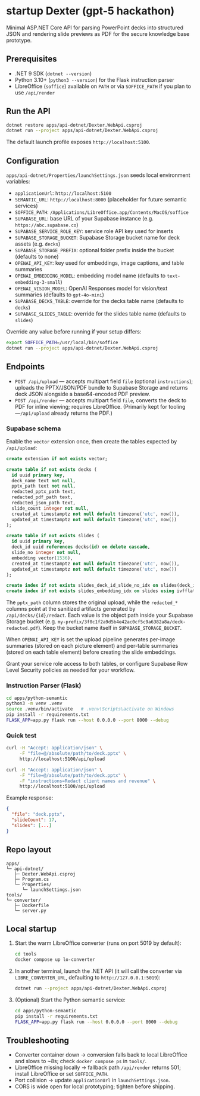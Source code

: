 # startup Dexter (gpt-5 hackathon)

Minimal ASP.NET Core API for parsing PowerPoint decks into structured JSON and rendering slide previews as PDF for the secure knowledge base prototype.

## Prerequisites
- .NET 9 SDK (`dotnet --version`)
- Python 3.10+ (`python3 --version`) for the Flask instruction parser
- LibreOffice (`soffice`) available on `PATH` or via `SOFFICE_PATH` if you plan to use `/api/render`

## Run the API
```bash
dotnet restore apps/api-dotnet/Dexter.WebApi.csproj
dotnet run --project apps/api-dotnet/Dexter.WebApi.csproj
```

The default launch profile exposes `http://localhost:5100`.

## Configuration
`apps/api-dotnet/Properties/launchSettings.json` seeds local environment variables:
- `applicationUrl`: `http://localhost:5100`
- `SEMANTIC_URL`: `http://localhost:8000` (placeholder for future semantic services)
- `SOFFICE_PATH`: `/Applications/LibreOffice.app/Contents/MacOS/soffice`
- `SUPABASE_URL`: base URL of your Supabase instance (e.g. `https://abc.supabase.co`)
- `SUPABASE_SERVICE_ROLE_KEY`: service role API key used for inserts
- `SUPABASE_STORAGE_BUCKET`: Supabase Storage bucket name for deck assets (e.g. `decks`)
- `SUPABASE_STORAGE_PREFIX`: optional folder prefix inside the bucket (defaults to none)
- `OPENAI_API_KEY`: key used for embeddings, image captions, and table summaries
- `OPENAI_EMBEDDING_MODEL`: embedding model name (defaults to `text-embedding-3-small`)
- `OPENAI_VISION_MODEL`: OpenAI Responses model for vision/text summaries (defaults to `gpt-4o-mini`)
- `SUPABASE_DECKS_TABLE`: override for the decks table name (defaults to `decks`)
- `SUPABASE_SLIDES_TABLE`: override for the slides table name (defaults to `slides`)

Override any value before running if your setup differs:

```bash
export SOFFICE_PATH=/usr/local/bin/soffice
dotnet run --project apps/api-dotnet/Dexter.WebApi.csproj
```

## Endpoints
- `POST /api/upload` — accepts multipart field `file` (optional `instructions`); uploads the PPTX/JSON/PDF bundle to Supabase Storage and returns deck JSON alongside a base64-encoded PDF preview.
- `POST /api/render` — accepts multipart field `file`, converts the deck to PDF for inline viewing; requires LibreOffice. (Primarily kept for tooling—`/api/upload` already returns the PDF.)

### Supabase schema

Enable the `vector` extension once, then create the tables expected by `/api/upload`:

```sql
create extension if not exists vector;

create table if not exists decks (
  id uuid primary key,
  deck_name text not null,
  pptx_path text not null,
  redacted_pptx_path text,
  redacted_pdf_path text,
  redacted_json_path text,
  slide_count integer not null,
  created_at timestamptz not null default timezone('utc', now()),
  updated_at timestamptz not null default timezone('utc', now())
);

create table if not exists slides (
  id uuid primary key,
  deck_id uuid references decks(id) on delete cascade,
  slide_no integer not null,
  embedding vector(1536),
  created_at timestamptz not null default timezone('utc', now()),
  updated_at timestamptz not null default timezone('utc', now())
);

create index if not exists slides_deck_id_slide_no_idx on slides(deck_id, slide_no);
create index if not exists slides_embedding_idx on slides using ivfflat (embedding vector_l2_ops) with (lists = 100);
```

The `pptx_path` column stores the original upload, while the `redacted_*` columns point at the sanitized artifacts generated by `/api/decks/{id}/redact`. Each value is the object path inside your Supabase Storage bucket (e.g. `my-prefix/3f0c1f2a9d5b4e42ac0cf5c9a6382a8a/deck-redacted.pdf`). Keep the bucket name itself in `SUPABASE_STORAGE_BUCKET`.

When `OPENAI_API_KEY` is set the upload pipeline generates per-image summaries (stored on each picture element) and per-table summaries (stored on each table element) before creating the slide embeddings.

Grant your service role access to both tables, or configure Supabase Row Level Security policies as needed for your workflow.

### Instruction Parser (Flask)
```bash
cd apps/python-semantic
python3 -m venv .venv
source .venv/bin/activate   # .venv\Scripts\activate on Windows
pip install -r requirements.txt
FLASK_APP=app.py flask run --host 0.0.0.0 --port 8000 --debug
```

### Quick test
```bash
curl -H "Accept: application/json" \
     -F "file=@/absolute/path/to/deck.pptx" \
     http://localhost:5100/api/upload

curl -H "Accept: application/json" \
     -F "file=@/absolute/path/to/deck.pptx" \
     -F "instructions=Redact client names and revenue" \
     http://localhost:5100/api/upload
```

Example response:

```json
{
  "file": "deck.pptx",
  "slideCount": 17,
  "slides": [...]
}
```

## Repo layout
```
apps/
└─ api-dotnet/
   ├─ Dexter.WebApi.csproj
   ├─ Program.cs
   └─ Properties/
      └─ launchSettings.json
tools/
└─ converter/
   ├─ Dockerfile
   └─ server.py
```

## Local startup
1. Start the warm LibreOffice converter (runs on port 5019 by default):
   ```bash
   cd tools
   docker compose up lo-converter
   ```

2. In another terminal, launch the .NET API (it will call the converter via `LIBRE_CONVERTER_URL`, defaulting to `http://127.0.0.1:5019`):
   ```bash
   dotnet run --project apps/api-dotnet/Dexter.WebApi.csproj
   ```

3. (Optional) Start the Python semantic service:
   ```bash
   cd apps/python-semantic
   pip install -r requirements.txt
   FLASK_APP=app.py flask run --host 0.0.0.0 --port 8000 --debug
   ```

## Troubleshooting
- Converter container down → conversion falls back to local LibreOffice and slows to ~8s; check `docker compose ps` in `tools/`.
- LibreOffice missing locally → fallback path `/api/render` returns 501; install LibreOffice or set `SOFFICE_PATH`.
- Port collision → update `applicationUrl` in `launchSettings.json`.
- CORS is wide open for local prototyping; tighten before shipping.
